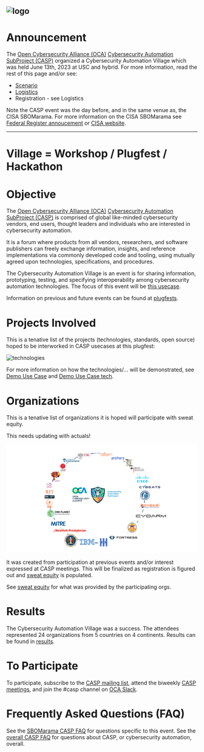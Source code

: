 ![logo](../../Images/Casp-landscape3.png)
---

# Announcement

The 
[Open Cybersecurity Alliance (OCA)](https://opencybersecurityalliance.org/)
[Cybersecurity Automation SubProject (CASP)](https://opencybersecurityalliance.org/casp/)
organized a Cybersecurity Automation Village
which was held June 13th, 2023 at USC and hybrid.
For more information, read the rest of this page and/or see:
* [Scenario](./UseCases/README.md)
* [Logistics](./logistics.md)
* Registration - see Logistics

Note the CASP event was the day before, and in the same venue as, the CISA SBOMarama.
For more information on the CISA SBOMarama see
[Federal Register annoucement](https://www.federalregister.gov/documents/2023/05/22/2023-10825/2023-cisa-sbom-a-rama)
or [CISA website](https://www.cisa.gov/sbom).

---


# Village = Workshop / Plugfest / Hackathon

# Objective
The [Open Cybersecurity Alliance (OCA)](https://opencybersecurityalliance.org/)
[Cybersecurity Automation SubProject (CASP)](https://opencybersecurityalliance.org/casp/)
is comprised of global like-minded cybersecurity vendors, end users, thought leaders and individuals who are interested in cybersecurity automation.

It is a forum where products from all vendors, researchers, and software publishers can freely exchange information, insights, and reference implementations via commonly developed code and tooling, using mutually agreed upon technologies, specifications, and procedures.

The Cybersecurity Automation Village is an event is for 
sharing information, prototyping, testing, 
and specifying interoperability among cybersecurity automation technologies.
The focus of this event will be [this usecase](./UseCases/README.md).

Information on previous and future events can be found at
[plugfests](../../Plugfests/).

# Projects Involved
This is a tenative list of the projects (technologies, standards, open source) hoped to be interworked
in CASP usecases at this plugfest:

![technologies](../../Images/CASP_technologies.png)

For more information on how the technologies/... will be demonstrated,
see [Demo Use Case](./UseCases/README.md)
and [Demo Use Case tech](./UseCases/use_case_tech.md).

# Organizations
This is a tenative list of organizations it is hoped will participate
with sweat equity.

This needs updating with actuals!

![orgs](../../Images/CASP_orgs2.png)

It was created from participation at previous events and/or interest
expressed at CASP meetings.
This will be finalized as registration is figured out and
[sweat equity](./SweatEquity/README.md) is populated.

See [sweat equity](./SweatEquity/README.md)
for what was provided by the participating orgs.

# Results
The Cybersecurity Automation Village was a success.
The attendees represented 24 organizations from 5 countries on 4 continents.
Results can be found in [results](./Results/README.md).

# To Participate
To participate, subscribe to the
[CASP mailing list](https://lists.oasis-open-projects.org/g/oca-casp),
attend the biweekly
[CASP meetings](https://lists.oasis-open-projects.org/g/oca-casp/calendar),
and join the #casp channel on [OCA Slack](https://app.slack.com).

# Frequently Asked Questions (FAQ)
See the [SBOMarama CASP FAQ](faq.md) for questions 
specific to this event. 
See the [overall CASP FAQ](../../CASP-FAQ.md) for questions 
about CASP, or cybersecurity automation, overall.
